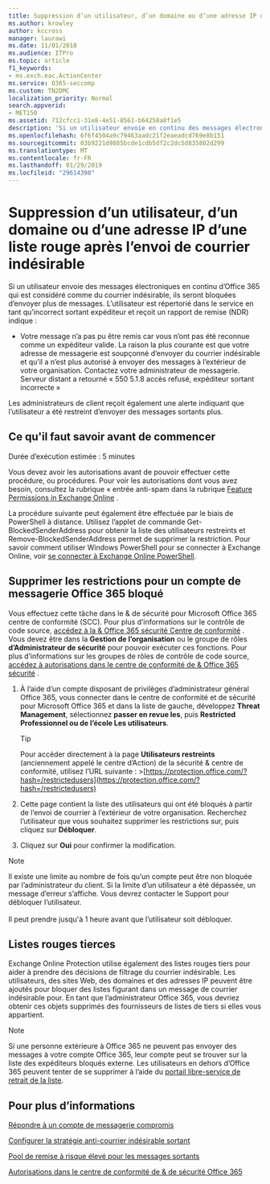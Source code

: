```yaml
---
title: Suppression d’un utilisateur, d’un domaine ou d’une adresse IP d’une liste rouge après l’envoi de courrier indésirable
ms.author: krowley
author: kccross
manager: laurawi
ms.date: 11/01/2018
ms.audience: ITPro
ms.topic: article
f1_keywords:
- ms.exch.eac.ActionCenter
ms.service: O365-seccomp
ms.custom: TN2DMC
localization_priority: Normal
search.appverid:
- MET150
ms.assetid: 712cfcc1-31e8-4e51-8561-b64258a8f1e5
description: 'Si un utilisateur envoie en continu des messages électroniques classés comme courriers indésirables depuis Office 365, ses envois seront bloqués. '
ms.openlocfilehash: 6f6f4504a9c79463aadc21f2eaeadcd769e8b151
ms.sourcegitcommit: 03b9221d9885bcde1cdb5df2c2dc5d835802d299
ms.translationtype: MT
ms.contentlocale: fr-FR
ms.lasthandoff: 01/29/2019
ms.locfileid: "29614398"
---
```

# <a name="removing-a-user-domain-or-ip-address-from-a-block-list-after-sending-spam-email"></a>Suppression d’un utilisateur, d’un domaine ou d’une adresse IP d’une liste rouge après l’envoi de courrier indésirable

Si un utilisateur envoie des messages électroniques en continu d’Office 365 qui est considéré comme du courrier indésirable, ils seront bloquées d’envoyer plus de messages. L’utilisateur est répertorié dans le service en tant qu’incorrect sortant expéditeur et reçoit un rapport de remise (NDR) indique :

- Votre message n’a pas pu être remis car vous n’ont pas été reconnue comme un expéditeur valide. La raison la plus courante est que votre adresse de messagerie est soupçonné d’envoyer du courrier indésirable et qu’il a n’est plus autorisé à envoyer des messages à l’extérieur de votre organisation. Contactez votre administrateur de messagerie.  Serveur distant a retourné « 550 5.1.8 accès refusé, expéditeur sortant incorrecte »

Les administrateurs de client reçoit également une alerte indiquant que l’utilisateur a été restreint d’envoyer des messages sortants plus.

## <a name="what-do-you-need-to-know-before-you-begin"></a>Ce qu'il faut savoir avant de commencer
<a name="sectionSection0"> </a>

Durée d’exécution estimée : 5 minutes
  
Vous devez avoir les autorisations avant de pouvoir effectuer cette procédure, ou procédures. Pour voir les autorisations dont vous avez besoin, consultez la rubrique « entrée anti-spam dans la rubrique [Feature Permissions in Exchange Online](http://technet.microsoft.com/library/15073ce1-0917-403b-8839-02a2ebc96e16.aspx) .

La procédure suivante peut également être effectuée par le biais de PowerShell à distance. Utilisez l’applet de commande Get-BlockedSenderAddress pour obtenir la liste des utilisateurs restreints et Remove-BlockedSenderAddress permet de supprimer la restriction. Pour savoir comment utiliser Windows PowerShell pour se connecter à Exchange Online, voir [se connecter à Exchange Online PowerShell](https://go.microsoft.com/fwlink/p/?linkid=396554).

## <a name="remove-restrictions-for-a-blocked-office-365-email-account"></a>Supprimer les restrictions pour un compte de messagerie Office 365 bloqué

Vous effectuez cette tâche dans le & de sécurité pour Microsoft Office 365 centre de conformité (SCC). Pour plus d’informations sur le contrôle de code source, [accédez à la & Office 365 sécurité Centre de conformité](go-to-the-securitycompliance-center.md) . Vous devez être dans la **Gestion de l’organisation** ou le groupe de rôles **d’Administrateur de sécurité** pour pouvoir exécuter ces fonctions. Pour plus d’informations sur les groupes de rôles de contrôle de code source, [accédez à autorisations dans le centre de conformité de & Office 365 sécurité](permissions-in-the-security-and-compliance-center.md) .

1. À l’aide d’un compte disposant de privilèges d’administrateur général Office 365, vous connecter dans le centre de conformité et de sécurité pour Microsoft Office 365 et dans la liste de gauche, développez **Threat Management**, sélectionnez **passer en revue les**, puis **Restricted Professionnel ou de l’école Les utilisateurs**.
    
    > [!TIP]
    > Pour accéder directement à la page **Utilisateurs restreints** (anciennement appelé le centre d’Action) de la sécurité &amp; centre de conformité, utilisez l’URL suivante : >[https://protection.office.com/?hash=/restrictedusers](https://protection.office.com/?hash=/restrictedusers)

2. Cette page contient la liste des utilisateurs qui ont été bloqués à partir de l’envoi de courrier à l’extérieur de votre organisation.  Recherchez l’utilisateur que vous souhaitez supprimer les restrictions sur, puis cliquez sur **Débloquer**.

3. Cliquez sur **Oui** pour confirmer la modification. 
    
> [!NOTE]
> Il existe une limite au nombre de fois qu’un compte peut être non bloquée par l’administrateur du client. Si la limite d’un utilisateur a été dépassée, un message d’erreur s’affiche. Vous devrez contacter le Support pour débloquer l’utilisateur.</br></br> Il peut prendre jusqu'à 1 heure avant que l’utilisateur soit débloquer.
  
## <a name="third-party-block-lists"></a>Listes rouges tierces

Exchange Online Protection utilise également des listes rouges tiers pour aider à prendre des décisions de filtrage du courrier indésirable. Les utilisateurs, des sites Web, des domaines et des adresses IP peuvent être ajoutés pour bloquer des listes figurant dans un message de courrier indésirable pour. En tant que l’administrateur Office 365, vous devriez obtenir ces objets supprimés des fournisseurs de listes de tiers si elles vous appartient.

> [!NOTE]
> Si une personne extérieure à Office 365 ne peuvent pas envoyer des messages à votre compte Office 365, leur compte peut se trouver sur la liste des expéditeurs bloqués externe. Les utilisateurs en dehors d’Office 365 peuvent tenter de se supprimer à l’aide du [portail libre-service de retrait de la liste](https://docs.microsoft.com/en-us/office365/SecurityCompliance/use-the-delist-portal-to-remove-yourself-from-the-office-365-blocked-senders-lis). 

## <a name="for-more-information"></a>Pour plus d’informations

[Répondre à un compte de messagerie compromis](responding-to-a-compromised-email-account.md)

[Configurer la stratégie anti-courrier indésirable sortant](configure-the-outbound-spam-policy.md)
  
[Pool de remise à risque élevé pour les messages sortants](high-risk-delivery-pool-for-outbound-messages.md)

[Autorisations dans le centre de conformité de & de sécurité Office 365](permissions-in-the-security-and-compliance-center.md)

  

